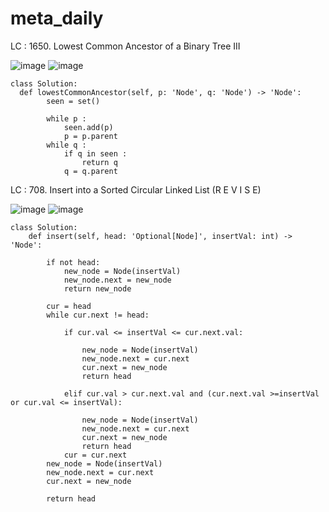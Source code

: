 # meta_daily
LC : 1650. Lowest Common Ancestor of a Binary Tree III

![image](https://github.com/atishay2/meta_daily/assets/52835993/b5f406f9-c31e-4891-a8f4-7b41cd1a9443)
![image](https://github.com/atishay2/meta_daily/assets/52835993/9a69bfcf-f320-49f4-84da-e2084fa0a29e)

    class Solution:
      def lowestCommonAncestor(self, p: 'Node', q: 'Node') -> 'Node':
            seen = set()
    
            while p :
                seen.add(p)
                p = p.parent
            while q :
                if q in seen :
                    return q
                q = q.parent

LC : 708. Insert into a Sorted Circular Linked List (R E V I S E)

![image](https://github.com/atishay2/meta_daily/assets/52835993/24988ad9-58a4-41fc-986b-77e64a4565db)
![image](https://github.com/atishay2/meta_daily/assets/52835993/ee733215-ebee-4a3a-b745-9ee6ab26e62f)

    class Solution:
        def insert(self, head: 'Optional[Node]', insertVal: int) -> 'Node':
            
            if not head:
                new_node = Node(insertVal)
                new_node.next = new_node
                return new_node
        
            cur = head 
            while cur.next != head:
                
                if cur.val <= insertVal <= cur.next.val:
                    
                    new_node = Node(insertVal)
                    new_node.next = cur.next
                    cur.next = new_node
                    return head
            
                elif cur.val > cur.next.val and (cur.next.val >=insertVal or cur.val <= insertVal):
                    
                    new_node = Node(insertVal)
                    new_node.next = cur.next
                    cur.next = new_node
                    return head
                cur = cur.next
            new_node = Node(insertVal)
            new_node.next = cur.next
            cur.next = new_node
                    
            return head 
